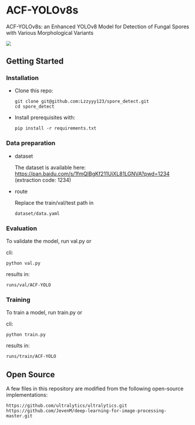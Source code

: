 # ACF-YOLOv8s

ACF-YOLOv8s: an Enhanced YOLOv8 Model for Detection of Fungal Spores with Various Morphological Variants

<img src="C:\game\yolov8-20230924\spore_detect\docs\234.png" style="zoom: 80%;" />

## Getting Started

### Installation

- Clone this repo:

  ```
  git clone git@github.com:Lzzyyy123/spore_detect.git
  cd spore_detect
  ```

- Install prerequisites with:

  ```
  pip install -r requirements.txt
  ```

### Data preparation

- dataset

  The dataset is available here: https://pan.baidu.com/s/1fmQIBgKf211UiXL81LGNVA?pwd=1234 (extraction code: 1234)

- route

  Replace the train/val/test path in 

  ```
  dataset/data.yaml
  ```

### Evaluation

To validate the model, run val.py or 

cli:

```
python val.py
```

results in:

```
runs/val/ACF-YOLO
```

### Training

To train a model, run train.py or

cli:

```
python train.py
```

results in:

```
runs/train/ACF-YOLO
```

## Open Source

A few files in this repository are modified from the following open-source implementations:

```
https://github.com/ultralytics/ultralytics.git
https://github.com/JevenM/deep-learning-for-image-processing-master.git
```

